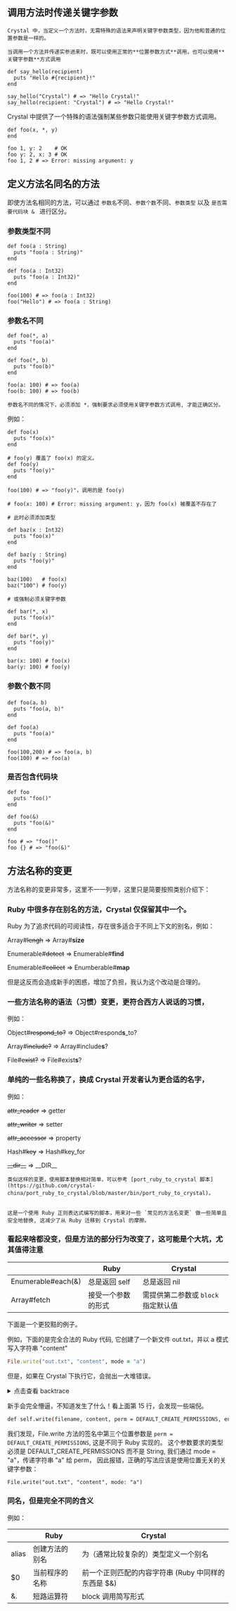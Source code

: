 ## 调用方法时传递关键字参数

```
Crystal 中，当定义一个方法时，无需特殊的语法来声明关键字参数类型，因为他和普通的位置参数是一样的。

当调用一个方法并传递实参进来时，既可以使用正常的**位置参数方式**调用，也可以使用**关键字参数**方式调用
```


```crystal
def say_hello(recipient)
  puts "Hello #{recipient}!"
end

say_hello("Crystal") # => "Hello Crystal!"
say_hello(recipient: "Crystal") # => "Hello Crystal!"
```

Crystal 中提供了一个特殊的语法强制某些参数只能使用关键字参数方式调用。

```crystal
def foo(x, *, y)
end

foo 1, y: 2    # OK
foo y: 2, x: 3 # OK
foo 1, 2 # => Error: missing argument: y
```

## 定义方法名同名的方法


即使方法名相同的方法，可以通过 `参数名`不同、`参数个数`不同、`参数类型` 以及 `是否需要代码块 & ` 进行区分。

### 参数类型不同

```crystal
def foo(a : String)
  puts "foo(a : String)"
end

def foo(a : Int32)
  puts "foo(a : Int32)"
end

foo(100) # => foo(a : Int32)
foo("Hello") # => foo(a : String)
```



### 参数名不同

```crystal
def foo(*, a)
  puts "foo(a)"
end

def foo(*, b)
  puts "foo(b)"
end

foo(a: 100) # => foo(a)
foo(b: 100) # => foo(b)
```

```
参数名不同的情况下，必须添加 *，强制要求必须使用关键字参数方式调用, 才能正确区分。
```

例如：

```crystal
def foo(x)
  puts "foo(x)"
end

# foo(y) 覆盖了 foo(x) 的定义。
def foo(y)
  puts "foo(y)"
end

foo(100) # => "foo(y)"，调用的是 foo(y)

# foo(x: 100) # Error: missing argument: y，因为 foo(x) 被覆盖不存在了

# 此时必须添加类型

def baz(x : Int32)
  puts "foo(x)"
end

def baz(y : String)
  puts "foo(y)"
end

baz(100)   # foo(x)
baz("100") # foo(y)

# 或强制必须关键字参数

def bar(*, x)
  puts "foo(x)"
end

def bar(*, y)
  puts "foo(y)"
end

bar(x: 100) # foo(x)
bar(y: 100) # foo(y)
```

### 参数个数不同

```crystal
def foo(a，b)
  puts "foo(a, b)"
end

def foo(a)
  puts "foo(a)"
end

foo(100,200) # => foo(a, b)
foo(100) # => foo(a)
```

### 是否包含代码块

```crystal
def foo
  puts "foo()"
end

def foo(&)
  puts "foo(&)"
end

foo # => "foo()"
foo {} # => "foo(&)"
```


## 方法名称的变更

方法名称的变更非常多，这里不一一列举，这里只是简要按照类别介绍下：

### Ruby 中很多存在别名的方法，Crystal 仅保留其中一个。

Ruby 为了追求代码的可阅读性，存在很多适合于不同上下文的别名，例如：


Array#~~lengh~~ => Array#**size**

Enumerable#~~detect~~ => Enumerable#**find**

Enumerable#~~collect~~ => Enumberable#**map**


但是这反而会造成新手的困惑，增加了负担，我认为这个改动是合理的。

### 一些方法名称的语法（习惯）变更，更符合西方人说话的习惯，

例如：

Object#~~respond_to?~~ => Object#respond**s**_to?

Array#~~include?~~ => Array#include**s**?

File#~~exist?~~ => File#exist**s**?

### 单纯的一些名称换了，换成 Crystal 开发者认为更合适的名字，

例如：

~~attr_reader~~ => getter

~~attr_writer~~ => setter

~~attr_accessor~~ => property

Hash#~~key~~ => Hash#key_for

~~\_\_dir\_\_~~ => \_\_DIR\_\_


```
类似这样的变更，使用脚本替换相对简单，可以参考 [port_ruby_to_crystal 脚本](https://github.com/crystal-china/port_ruby_to_crystal/blob/master/bin/port_ruby_to_crystal)。


这是一个使用 Ruby 正则表达式编写的脚本，用来对一些 `常见的方法名变更` 做一些简单且安全地替换, 这减少了从 Ruby 迁移到 Crystal 的摩擦。
```

### 看起来啥都没变，但是方法的部分行为改变了，这可能是个大坑，尤其值得注意

|						| Ruby					| Crystal								
| ---					| ----					| ----									
| Enumerable#each(&)	| 总是返回 self		| 总是返回 nil							
| Array#fetch			| 接受一个参数的形式	| 需提供第二参数或 `block` 指定默认值	

下面是一个更狡黠的例子。

例如，下面的是完全合法的 Ruby 代码, 它创建了一个新文件 out.txt，并以 a 模式写入字符串 "content"

```ruby
File.write("out.txt", "content", mode = "a")
```

但是，如果在 Crystal 下执行它，会抛出一大堆错误。

<details>
<summary>点击查看 backtrace</summary>

```sh
 error in line 0
Error: expanding macro


In <top-level>:1:6

 1 | File.write("out.txt", "content", mode = "a")
          ^----
Error: instantiating 'File.write(String, String, String)'


In /home/zw963/.asdf/installs/crystal/1.15.0/share/crystal/src/file.cr:823:3

 823 | def self.write(filename : Path | String, content, perm = DEFAULT_CREATE_PERMISSIONS, encoding = nil, invalid = nil, mode = "w", blocking = true)
       ^----
Error: instantiating 'write(String, String, String, Nil, Nil, String, Bool)'


In /home/zw963/.asdf/installs/crystal/1.15.0/share/crystal/src/file.cr:824:5

 824 | open(filename, mode, perm, encoding: encoding, invalid: invalid, blocking: blocking) do |file|
       ^---
Error: instantiating 'open(String, String, String, encoding: Nil, invalid: Nil, blocking: Bool)'


In /home/zw963/.asdf/installs/crystal/1.15.0/share/crystal/src/file.cr:741:12

 741 | file = new filename, mode, perm, encoding, invalid, blocking
              ^--
Error: instantiating 'new(String, String, String, Nil, Nil, Bool)'


In /home/zw963/.asdf/installs/crystal/1.15.0/share/crystal/src/file.cr:175:53

 175 | fd = Crystal::System::File.open(filename, mode, perm: perm, blocking: blocking)
                                                       ^
Error: expected argument 'perm' to 'Crystal::System::File.open' to be (File::Permissions | Int32) or File::Permissions, not String

Overloads are:
 - Crystal::System::File.open(filename : String, mode : String, perm : Int32 | ::File::Permissions, blocking)
 - Crystal::System::File.open(filename : String, flags : Int32, perm : ::File::Permissions, blocking _blocking)
```

</details>

新手会完全懵逼，不知道发生了什么！看上面第 15 行，会发现一些端倪。

```sh
def self.write(filename, content, perm = DEFAULT_CREATE_PERMISSIONS, encoding = nil, invalid = nil, mode = "w", blocking = true)
```
 

我们发现，File.write 方法的签名中第三个位置参数是 `perm = DEFAULT_CREATE_PERMISSIONS`, 这是不同于 Ruby 实现的。
这个参数要求的类型必须是 DEFAULT_CREATE_PERMISSIONS 而不是 String, 我们通过 mode = "a"，传递字符串 "a" 给 perm，
因此报错，正确的写法应该是使用位置无关的关键字参数：

```crystal
File.write("out.txt", "content", mode: "a")
```

### 同名，但是完全不同的含义

例如：

|		| Ruby				| Crystal
| ----	| ----				| -----
| alias	| 创建方法的别名	| 为（通常比较复杂的）类型定义一个别名
| $0	| 当前程序的名称	| 前一个正则匹配的内容字符串 (Ruby 中同样的东西是 $&)
| &.    | 短路运算符		|  block 调用简写形式

